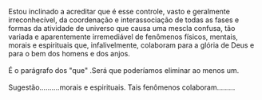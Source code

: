 ﻿Estou inclinado a acreditar que é esse controle, vasto e geralmente irreconhecível, da coordenação e interassociação de todas as fases e formas da atividade de universo que causa uma mescla confusa, tão variada e aparentemente irremediável de fenômenos físicos, mentais, morais e espirituais que, infalivelmente, colaboram para a glória de Deus e para o bem dos homens e dos anjos.<BR><BR>É o parágrafo dos "que" .Será que poderíamos eliminar ao menos um.<BR><BR>Sugestão..........morais e espirituais. Tais fenômenos colaboram.........